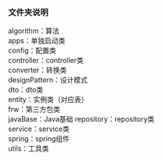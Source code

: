 ### 文件夹说明
algorithm：算法  
apps：单独启动类  
config：配置类  
controller：controller类  
converter：转换类  
designPattern：设计模式  
dto：dto类  
entity：实例类（对应表）  
frw：第三方包类  
javaBase：Java基础
repository：repository类  
service：service类  
spring：spring组件  
utils：工具类  